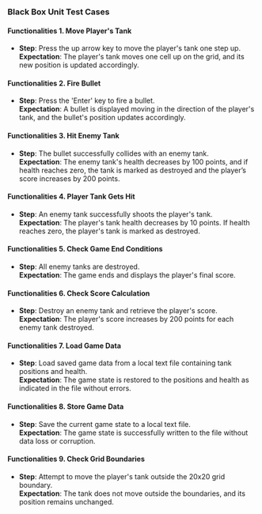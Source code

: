 ### Black Box Unit Test Cases  

#### Functionalities 1. Move Player's Tank  
- **Step**: Press the up arrow key to move the player's tank one step up.  
  **Expectation**: The player's tank moves one cell up on the grid, and its new position is updated accordingly.  

#### Functionalities 2. Fire Bullet  
- **Step**: Press the 'Enter' key to fire a bullet.  
  **Expectation**: A bullet is displayed moving in the direction of the player's tank, and the bullet's position updates accordingly.  

#### Functionalities 3. Hit Enemy Tank  
- **Step**: The bullet successfully collides with an enemy tank.  
  **Expectation**: The enemy tank's health decreases by 100 points, and if health reaches zero, the tank is marked as destroyed and the player’s score increases by 200 points.  

#### Functionalities 4. Player Tank Gets Hit  
- **Step**: An enemy tank successfully shoots the player's tank.  
  **Expectation**: The player's tank health decreases by 10 points. If health reaches zero, the player's tank is marked as destroyed.  

#### Functionalities 5. Check Game End Conditions  
- **Step**: All enemy tanks are destroyed.  
  **Expectation**: The game ends and displays the player's final score.  

#### Functionalities 6. Check Score Calculation  
- **Step**: Destroy an enemy tank and retrieve the player's score.  
  **Expectation**: The player's score increases by 200 points for each enemy tank destroyed.  

#### Functionalities 7. Load Game Data  
- **Step**: Load saved game data from a local text file containing tank positions and health.  
  **Expectation**: The game state is restored to the positions and health as indicated in the file without errors.  

#### Functionalities 8. Store Game Data  
- **Step**: Save the current game state to a local text file.  
  **Expectation**: The game state is successfully written to the file without data loss or corruption.  

#### Functionalities 9. Check Grid Boundaries  
- **Step**: Attempt to move the player's tank outside the 20x20 grid boundary.  
  **Expectation**: The tank does not move outside the boundaries, and its position remains unchanged.  